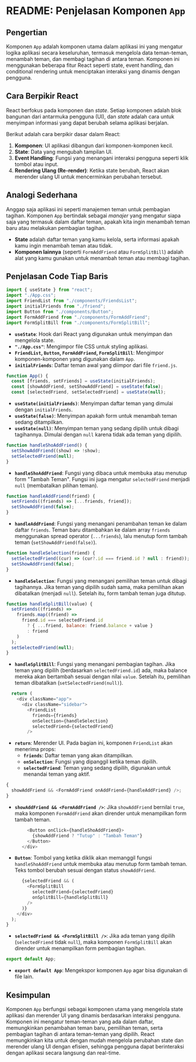 # README: Penjelasan Komponen `App`

## Pengertian

Komponen `App` adalah komponen utama dalam aplikasi ini yang mengatur logika aplikasi secara keseluruhan, termasuk mengelola data teman-teman, menambah teman, dan membagi tagihan di antara teman. Komponen ini menggunakan beberapa fitur React seperti state, event handling, dan conditional rendering untuk menciptakan interaksi yang dinamis dengan pengguna.

## Cara Berpikir React

React berfokus pada komponen dan _state_. Setiap komponen adalah blok bangunan dari antarmuka pengguna (UI), dan _state_ adalah cara untuk menyimpan informasi yang dapat berubah selama aplikasi berjalan.

Berikut adalah cara berpikir dasar dalam React:

1. **Komponen**: UI aplikasi dibangun dari komponen-komponen kecil.
2. **State**: Data yang mengubah tampilan UI.
3. **Event Handling**: Fungsi yang menangani interaksi pengguna seperti klik tombol atau input.
4. **Rendering Ulang (Re-render)**: Ketika state berubah, React akan merender ulang UI untuk mencerminkan perubahan tersebut.

## Analogi Sederhana

Anggap saja aplikasi ini seperti manajemen teman untuk pembagian tagihan. Komponen `App` bertindak sebagai _manajer_ yang mengatur siapa saja yang termasuk dalam daftar teman, apakah kita ingin menambah teman baru atau melakukan pembagian tagihan.

- **State** adalah daftar teman yang kamu kelola, serta informasi apakah kamu ingin menambah teman atau tidak.
- **Komponen lainnya** (seperti `FormAddFriend` atau `FormSplitBill`) adalah alat yang kamu gunakan untuk menambah teman atau membagi tagihan.

## Penjelasan Code Tiap Baris

```javascript
import { useState } from "react";
import "./App.css";
import FriendList from "./components/FriendsList";
import initialFriends from "./friend";
import Button from "./components/Button";
import FormAddFriend from "./components/FormAddFriend";
import FormSplitBill from "./components/FormSplitBill";
```

- **`useState`**: Hook dari React yang digunakan untuk menyimpan dan mengelola state.
- **`"./App.css"`**: Mengimpor file CSS untuk styling aplikasi.
- **`FriendList`, `Button`, `FormAddFriend`, `FormSplitBill`**: Mengimpor komponen-komponen yang digunakan dalam `App`.
- **`initialFriends`**: Daftar teman awal yang diimpor dari file `friend.js`.

```javascript
function App() {
  const [friends, setFriends] = useState(initialFriends);
  const [showAddFriend, setShowAddFriend] = useState(false);
  const [selectedFriend, setSelectedFriend] = useState(null);
```

- **`useState(initialFriends)`**: Menyimpan daftar teman yang dimulai dengan `initialFriends`.
- **`useState(false)`**: Menyimpan apakah form untuk menambah teman sedang ditampilkan.
- **`useState(null)`**: Menyimpan teman yang sedang dipilih untuk dibagi tagihannya. Dimulai dengan `null` karena tidak ada teman yang dipilih.

```javascript
function handleShoAddFriend() {
  setShowAddFriend((show) => !show);
  setSelectedFriend(null);
}
```

- **`handleShoAddFriend`**: Fungsi yang dibaca untuk membuka atau menutup form "Tambah Teman". Fungsi ini juga mengatur `selectedFriend` menjadi `null` (membatalkan pilihan teman).

```javascript
function handleAddFriend(friend) {
  setFriends((friends) => [...friends, friend]);
  setShowAddFriend(false);
}
```

- **`handleAddFriend`**: Fungsi yang menangani penambahan teman ke dalam daftar `friends`. Teman baru ditambahkan ke dalam array `friends` menggunakan spread operator (`...friends`), lalu menutup form tambah teman (`setShowAddFriend(false)`).

```javascript
function handleSelection(friend) {
  setSelectedFriend((cur) => (cur?.id === friend.id ? null : friend));
  setShowAddFriend(false);
}
```

- **`handleSelection`**: Fungsi yang menangani pemilihan teman untuk dibagi tagihannya. Jika teman yang dipilih sudah sama, maka pemilihan akan dibatalkan (menjadi `null`). Setelah itu, form tambah teman juga ditutup.

```javascript
function handleSplitBill(value) {
  setFriends((friends) =>
    friends.map((friend) =>
      friend.id === selectedFriend.id
        ? { ...friend, balance: friend.balance + value }
        : friend
    )
  );
  setSelectedFriend(null);
}
```

- **`handleSplitBill`**: Fungsi yang menangani pembagian tagihan. Jika teman yang dipilih (berdasarkan `selectedFriend.id`) ada, maka balance mereka akan bertambah sesuai dengan nilai `value`. Setelah itu, pemilihan teman dibatalkan (`setSelectedFriend(null)`).

```javascript
  return (
    <div className="app">
      <div className="sidebar">
        <FriendList
          friends={friends}
          onSelection={handleSelection}
          selectedFriend={selectedFriend}
        />
```

- **`return`**: Merender UI. Pada bagian ini, komponen `FriendList` akan menerima props:
  - **`friends`**: Daftar teman yang akan ditampilkan.
  - **`onSelection`**: Fungsi yang dipanggil ketika teman dipilih.
  - **`selectedFriend`**: Teman yang sedang dipilih, digunakan untuk menandai teman yang aktif.

```javascript
{
  showAddFriend && <FormAddFriend onAddFriend={handleAddFriend} />;
}
```

- **`showAddFriend && <FormAddFriend />`**: Jika `showAddFriend` bernilai `true`, maka komponen `FormAddFriend` akan dirender untuk menampilkan form tambah teman.

```javascript
        <Button onClick={handleShoAddFriend}>
          {showAddFriend ? "Tutup" : "Tambah Teman"}
        </Button>
      </div>
```

- **`Button`**: Tombol yang ketika diklik akan memanggil fungsi `handleShoAddFriend` untuk membuka atau menutup form tambah teman. Teks tombol berubah sesuai dengan status `showAddFriend`.

```javascript
      {selectedFriend && (
        <FormSplitBill
          selectedFriend={selectedFriend}
          onSplitBill={handleSplitBill}
        />
      )}
    </div>
  );
}
```

- **`selectedFriend && <FormSplitBill />`**: Jika ada teman yang dipilih (`selectedFriend` tidak `null`), maka komponen `FormSplitBill` akan dirender untuk menampilkan form pembagian tagihan.

```javascript
export default App;
```

- **`export default App`**: Mengekspor komponen `App` agar bisa digunakan di file lain.

## Kesimpulan

Komponen `App` berfungsi sebagai komponen utama yang mengelola state aplikasi dan merender UI yang dinamis berdasarkan interaksi pengguna. Komponen ini mengatur teman-teman yang ada dalam daftar, memungkinkan penambahan teman baru, pemilihan teman, serta pembagian tagihan di antara teman-teman yang dipilih. React memungkinkan kita untuk dengan mudah mengelola perubahan state dan merender ulang UI dengan efisien, sehingga pengguna dapat berinteraksi dengan aplikasi secara langsung dan real-time.

